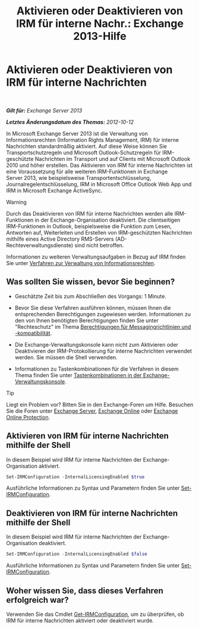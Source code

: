 ﻿---
title: 'Aktivieren oder Deaktivieren von IRM für interne Nachr.: Exchange 2013-Hilfe'
TOCTitle: Aktivieren oder Deaktivieren von IRM für interne Nachrichten
ms:assetid: a6a17f57-5304-41f1-954d-7301857d54a1
ms:mtpsurl: https://technet.microsoft.com/de-de/library/Bb124077(v=EXCHG.150)
ms:contentKeyID: 50476368
ms.date: 04/24/2018
mtps_version: v=EXCHG.150
ms.translationtype: HT
---

# Aktivieren oder Deaktivieren von IRM für interne Nachrichten

 

_**Gilt für:** Exchange Server 2013_

_**Letztes Änderungsdatum des Themas:** 2012-10-12_

In Microsoft Exchange Server 2013 ist die Verwaltung von Informationsrechten (Information Rights Management, IRM) für interne Nachrichten standardmäßig aktiviert. Auf diese Weise können Sie Transportschutzregeln und Microsoft Outlook-Schutzregeln für IRM-geschützte Nachrichten im Transport und auf Clients mit Microsoft Outlook 2010 und höher erstellen. Das Aktivieren von IRM für interne Nachrichten ist eine Voraussetzung für alle weiteren IRM-Funktionen in Exchange Server 2013, wie beispielsweise Transportentschlüsselung, Journalregelentschlüsselung, IRM in Microsoft Office Outlook Web App und IRM in Microsoft Exchange ActiveSync.


> [!WARNING]
> Durch das Deaktivieren von IRM für interne Nachrichten werden alle IRM-Funktionen in der Exchange-Organisation deaktiviert. Die clientseitigen IRM-Funktionen in Outlook,&nbsp;beispielsweise die Funktion zum Lesen, Antworten auf, Weiterleiten und Erstellen von IRM-geschützten Nachrichten mithilfe eines Active Directory&nbsp;RMS-Servers (AD-Rechteverwaltungsdienste) sind nicht betroffen.



Informationen zu weiteren Verwaltungsaufgaben in Bezug auf IRM finden Sie unter [Verfahren zur Verwaltung von Informationsrechten](information-rights-management-procedures-exchange-2013-help.md).

## Was sollten Sie wissen, bevor Sie beginnen?

  - Geschätzte Zeit bis zum Abschließen des Vorgangs: 1 Minute.

  - Bevor Sie diese Verfahren ausführen können, müssen Ihnen die entsprechenden Berechtigungen zugewiesen werden. Informationen zu den von Ihnen benötigten Berechtigungen finden Sie unter "Rechteschutz" im Thema [Berechtigungen für Messagingrichtlinien und -kompatibilität](messaging-policy-and-compliance-permissions-exchange-2013-help.md).

  - Die Exchange-Verwaltungskonsole kann nicht zum Aktivieren oder Deaktivieren der IRM-Protokollierung für interne Nachrichten verwendet werden. Sie müssen die Shell verwenden.

  - Informationen zu Tastenkombinationen für die Verfahren in diesem Thema finden Sie unter [Tastenkombinationen in der Exchange-Verwaltungskonsole](keyboard-shortcuts-in-the-exchange-admin-center-exchange-online-protection-help.md).


> [!TIP]
> Liegt ein Problem vor? Bitten Sie in den Exchange-Foren um Hilfe. Besuchen Sie die Foren unter <A href="https://go.microsoft.com/fwlink/p/?linkid=60612">Exchange Server</A>, <A href="https://go.microsoft.com/fwlink/p/?linkid=267542">Exchange Online</A> oder <A href="https://go.microsoft.com/fwlink/p/?linkid=285351">Exchange Online Protection</A>.



## Aktivieren von IRM für interne Nachrichten mithilfe der Shell

In diesem Beispiel wird IRM für interne Nachrichten der Exchange-Organisation aktiviert.

```powershell
Set-IRMConfiguration -InternalLicensingEnabled $true
```

Ausführliche Informationen zu Syntax und Parametern finden Sie unter [Set-IRMConfiguration](https://technet.microsoft.com/de-de/library/dd979792\(v=exchg.150\)).

## Deaktivieren von IRM für interne Nachrichten mithilfe der Shell

In diesem Beispiel wird IRM für interne Nachrichten der Exchange-Organisation deaktiviert.

```powershell
Set-IRMConfiguration -InternalLicensingEnabled $false
```

Ausführliche Informationen zu Syntax und Parametern finden Sie unter [Set-IRMConfiguration](https://technet.microsoft.com/de-de/library/dd979792\(v=exchg.150\)).

## Woher wissen Sie, dass dieses Verfahren erfolgreich war?

Verwenden Sie das Cmdlet [Get-IRMConfiguration](https://technet.microsoft.com/de-de/library/dd776120\(v=exchg.150\)), um zu überprüfen, ob IRM für interne Nachrichten aktiviert oder deaktiviert wurde.

